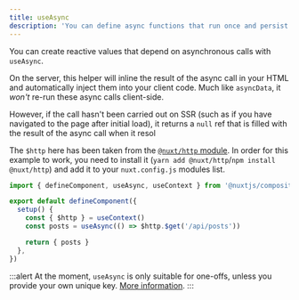 ```yaml
---
title: useAsync
description: 'You can define async functions that run once and persist the data on client-side.'
---
```


You can create reactive values that depend on asynchronous calls with `useAsync`.

On the server, this helper will inline the result of the async call in your HTML and automatically inject them into your client code. Much like `asyncData`, it _won't_ re-run these async calls client-side.

However, if the call hasn't been carried out on SSR (such as if you have navigated to the page after initial load), it returns a `null` ref that is filled with the result of the async call when it resol

The `$http` here has been taken from the [`@nuxt/http` module](https://http.nuxtjs.org/). In order for this example to work, you need to install it (`yarn add @nuxt/http`/`npm install @nuxt/http`) and add it to your `nuxt.config.js` modules list. 

```ts
import { defineComponent, useAsync, useContext } from '@nuxtjs/composition-api'

export default defineComponent({
  setup() {
    const { $http } = useContext()
    const posts = useAsync(() => $http.$get('/api/posts'))

    return { posts }
  },
})
```

:::alert
At the moment, `useAsync` is only suitable for one-offs, unless you provide your own unique key. [More information](/getting-started/gotchas#keyed-functions).
:::
